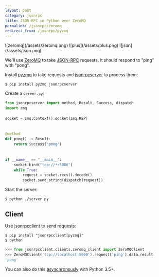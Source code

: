```yaml
---
layout: post
category: jsonrpc
title: JSON-RPC in Python over ZeroMQ
permalink: /jsonrpc/zeromq
redirect_from: /jsonrpc/pyzmq
---
```

<div class="wide-logos" markdown="1">
![zeromq](/assets/zeromq.png)
![plus](/assets/plus.png)
![json](/assets/json.png)
</div>

We'll use [ZeroMQ](http://zeromq.org) to take
[JSON-RPC](http://www.jsonrpc.org/) requests. It should respond to "ping" with
"pong".

Install [pyzmq](https://pyzmq.readthedocs.io/) to take requests and
[jsonrpcserver](https://www.jsonrpcserver.com/) to process them:

``` shell
$ pip install pyzmq jsonrpcserver
```
Create a `server.py`:

```python
from jsonrpcserver import method, Result, Success, dispatch
import zmq

socket = zmq.Context().socket(zmq.REP)


@method
def ping() -> Result:
    return Success("pong")


if __name__ == "__main__":
    socket.bind("tcp://*:5000")
    while True:
        request = socket.recv().decode()
        socket.send_string(dispatch(request))
```

Start the server:

``` shell
$ python ./server.py
```

## Client

Use [jsonrpcclient](https://www.jsonrpcclient.com/) to send requests:

``` shell
$ pip install "jsonrpcclient[pyzmq]"
$ python
```

```python
>>> from jsonrpcclient.clients.zeromq_client import ZeroMQClient
>>> ZeroMQClient('tcp://localhost:5000').request('ping').data.result
'pong'
```

You can also do this [asynchronously](./zeromq-async) with Python 3.5+.
